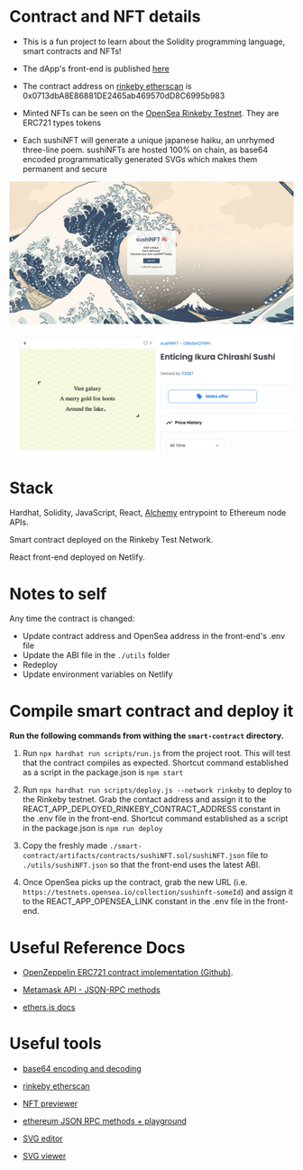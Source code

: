 # Contract and NFT details

- This is a fun project to learn about the Solidity programming language, smart contracts and NFTs! 

- The dApp's front-end is published [here](https://sushinft.netlify.app/)

- The contract address on [rinkeby etherscan](https://rinkeby.etherscan.io/address/0x0713dbA8E86881DE2465ab469570dD8C6995b983) is 0x0713dbA8E86881DE2465ab469570dD8C6995b983

- Minted NFTs can be seen on the [OpenSea Rinkeby Testnet](https://testnets.opensea.io/collection/sushinft-25hek49stz). They are ERC721 types tokens

- Each sushiNFT will generate a unique japanese haiku, an unrhymed three-line poem. sushiNFTs are hosted 100% on chain, as base64 encoded programmatically generated SVGs which makes them permanent and secure

![sushi NFTs](./sushiNFT_screenshot.png)

![Collection on OpenSea](./openSea_screenshot.png)

# Stack

Hardhat, Solidity, JavaScript, React, [Alchemy](https://www.alchemy.com/) entrypoint to Ethereum node APIs.

Smart contract deployed on the Rinkeby Test Network.

React front-end deployed on Netlify.

# Notes to self

Any time the contract is changed:

- Update contract address and OpenSea address in the front-end's .env file
- Update the ABI file in the `./utils` folder
- Redeploy
- Update environment variables on Netlify

# Compile smart contract and deploy it

**Run the following commands from withing the `smart-contract` directory.**

1. Run `npx hardhat run scripts/run.js` from the project root. This will test that the contract compiles as expected. Shortcut command established as a script in the package.json is `npm start`

2. Run `npx hardhat run scripts/deploy.js --network rinkeby` to deploy to the Rinkeby testnet. Grab the contact address and assign it to the REACT_APP_DEPLOYED_RINKEBY_CONTRACT_ADDRESS constant in the .env file in the front-end. Shortcut command established as a script in the package.json is `npm run deploy`

3. Copy the freshly made `./smart-contract/artifacts/contracts/sushiNFT.sol/sushiNFT.json` file to `./utils/sushiNFT.json` so that the front-end uses the latest ABI.

4. Once OpenSea picks up the contract, grab the new URL (i.e. `https://testnets.opensea.io/collection/sushinft-someId`) and assign it to the REACT_APP_OPENSEA_LINK constant in the .env file in the front-end.

# Useful Reference Docs

- [OpenZeppelin ERC721 contract implementation (Github)](https://github.com/OpenZeppelin/openzeppelin-contracts/blob/master/contracts/token/ERC721/ERC721.sol).

- [Metamask API - JSON-RPC methods](https://docs.metamask.io/guide/rpc-api.html#ethereum-json-rpc-methods)

- [ethers.js docs](https://docs.ethers.io/v5/api/signer/#signers)

# Useful tools

- [base64 encoding and decoding](https://www.utilities-online.info/base64)

- [rinkeby etherscan](https://rinkeby.etherscan.io/)

- [NFT previewer](https://nftpreview.0xdev.codes/)

- [ethereum JSON RPC methods + playground](https://playground.open-rpc.org/?schemaUrl=https://raw.githubusercontent.com/ethereum/eth1.0-apis/assembled-spec/openrpc.json&uiSchema%5BappBar%5D%5Bui:splitView%5D=true&uiSchema%5BappBar%5D%5Bui:input%5D=false&uiSchema%5BappBar%5D%5Bui:examplesDropdown%5D=false)

- [SVG editor](https://editor.method.ac/)

- [SVG viewer](https://www.svgviewer.dev/)
